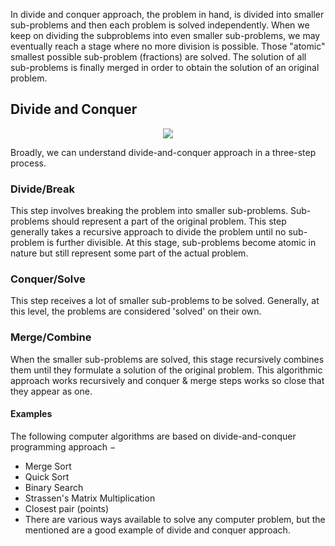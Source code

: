 In divide and conquer approach, the problem in hand, is divided into smaller sub-problems and then each problem is solved independently. When we keep on dividing the subproblems into even smaller sub-problems, we may eventually reach a stage where no more division is possible. Those "atomic" smallest possible sub-problem (fractions) are solved. The solution of all sub-problems is finally merged in order to obtain the solution of an original problem.

## Divide and Conquer
<p align="center">
  <img src="https://www.tutorialspoint.com/data_structures_algorithms/images/divide_and_conquer.jpg">
</p>
Broadly, we can understand divide-and-conquer approach in a three-step process.

### Divide/Break
This step involves breaking the problem into smaller sub-problems. Sub-problems should represent a part of the original problem. This step generally takes a recursive approach to divide the problem until no sub-problem is further divisible. At this stage, sub-problems become atomic in nature but still represent some part of the actual problem.

### Conquer/Solve
This step receives a lot of smaller sub-problems to be solved. Generally, at this level, the problems are considered 'solved' on their own.

### Merge/Combine
When the smaller sub-problems are solved, this stage recursively combines them until they formulate a solution of the original problem. This algorithmic approach works recursively and conquer & merge steps works so close that they appear as one.

#### Examples
The following computer algorithms are based on divide-and-conquer programming approach −

*   Merge Sort
*   Quick Sort
*   Binary Search
*   Strassen's Matrix Multiplication
*   Closest pair (points)
*   There are various ways available to solve any computer problem, but the mentioned are a good example of divide and conquer approach.